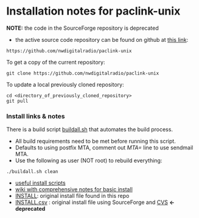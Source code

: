 # Installation notes for paclink-unix

**NOTE:** the code in the SourceForge repository is deprecated
* the active source code repository can be found on github at [this link](https://github.com/nwdigitalradio/paclink-unix):

```
https://github.com/nwdigitalradio/paclink-unix
```

To get a copy of the current repository:

```
git clone https://github.com/nwdigitalradio/paclink-unix
```

To update a local previously cloned repository:

```
cd <directory_of_previously_cloned_repository>
git pull
```

### Install links & notes

There is a build script [buildall.sh](https://github.com/nwdigitalradio/paclink-unix/blob/master/buildall.sh)
that automates the build process.
  * All build requirements need to be met before running this script.
  * Defaults to using postfix MTA, comment out _MTA=_ line to use sendmail MTA.
  * Use the following as user (NOT root) to rebuild everything:
```
./buildall.sh clean
```

* [useful install scripts](https://github.com/nwdigitalradio/n7nix/tree/master/plu/README.md)
* [wiki with comprehensive notes for basic install](http://bazaudi.com/plu/doku.php)
* [INSTALL](https://github.com/nwdigitalradio/paclink-unix/blob/master/INSTALL): original install file found in this repo
* [INSTALL.csv](https://github.com/nwdigitalradio/paclink-unix/blob/master/INSTALL.CVS) : original install file using SourceForge and [CVS](https://en.wikipedia.org/wiki/Concurrent_Versions_System) **<- deprecated**
